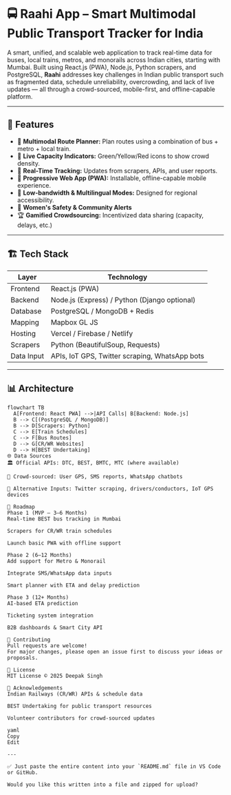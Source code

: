 # 🚍 Raahi App – Smart Multimodal Public Transport Tracker for India

A smart, unified, and scalable web application to track real-time data for buses, local trains, metros, and monorails across Indian cities, starting with Mumbai. Built using React.js (PWA), Node.js, Python scrapers, and PostgreSQL, **Raahi** addresses key challenges in Indian public transport such as fragmented data, schedule unreliability, overcrowding, and lack of live updates — all through a crowd-sourced, mobile-first, and offline-capable platform.

---

## 🌟 Features

- 🔁 **Multimodal Route Planner:** Plan routes using a combination of bus + metro + local train.
- 🚦 **Live Capacity Indicators:** Green/Yellow/Red icons to show crowd density.
- 📡 **Real-Time Tracking:** Updates from scrapers, APIs, and user reports.
- 📱 **Progressive Web App (PWA):** Installable, offline-capable mobile experience.
- 📶 **Low-bandwidth & Multilingual Modes:** Designed for regional accessibility.
- 🧭 **Women's Safety & Community Alerts**
- 🏆 **Gamified Crowdsourcing:** Incentivized data sharing (capacity, delays, etc.)

---

## 🏗️ Tech Stack

| Layer     | Technology                                |
|-----------|--------------------------------------------|
| Frontend  | React.js (PWA)                            |
| Backend   | Node.js (Express) / Python (Django optional) |
| Database  | PostgreSQL / MongoDB + Redis              |
| Mapping   | Mapbox GL JS                              |
| Hosting   | Vercel / Firebase / Netlify               |
| Scrapers  | Python (BeautifulSoup, Requests)          |
| Data Input| APIs, IoT GPS, Twitter scraping, WhatsApp bots |

---

## 📊 Architecture

```mermaid
flowchart TB
  A[Frontend: React PWA] -->|API Calls| B[Backend: Node.js]
  B --> C[(PostgreSQL / MongoDB)]
  B --> D[Scrapers: Python]
  C --> E[Train Schedules]
  C --> F[Bus Routes]
  D --> G[CR/WR Websites]
  D --> H[BEST Undertaking]
🌐 Data Sources
🏛️ Official APIs: DTC, BEST, BMTC, MTC (where available)

👥 Crowd-sourced: User GPS, SMS reports, WhatsApp chatbots

📡 Alternative Inputs: Twitter scraping, drivers/conductors, IoT GPS devices

🚀 Roadmap
Phase 1 (MVP – 3–6 Months)
Real-time BEST bus tracking in Mumbai

Scrapers for CR/WR train schedules

Launch basic PWA with offline support

Phase 2 (6–12 Months)
Add support for Metro & Monorail

Integrate SMS/WhatsApp data inputs

Smart planner with ETA and delay prediction

Phase 3 (12+ Months)
AI-based ETA prediction

Ticketing system integration

B2B dashboards & Smart City API

🤝 Contributing
Pull requests are welcome!
For major changes, please open an issue first to discuss your ideas or proposals.

📄 License
MIT License © 2025 Deepak Singh

🙌 Acknowledgements
Indian Railways (CR/WR) APIs & schedule data

BEST Undertaking for public transport resources

Volunteer contributors for crowd-sourced updates

yaml
Copy
Edit

---

✅ Just paste the entire content into your `README.md` file in VS Code or GitHub.

Would you like this written into a file and zipped for upload?
